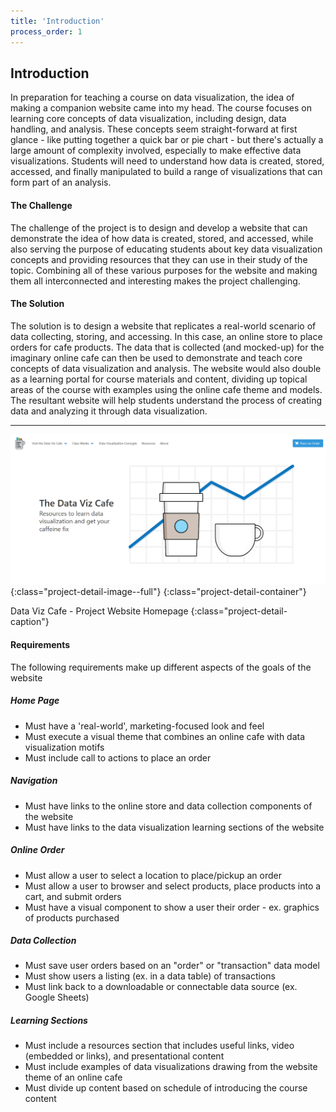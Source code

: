 ```yaml
---
title: 'Introduction'
process_order: 1
---
```


## Introduction

In preparation for teaching a course on data visualization, the idea of making a companion website came into my head. The course focuses on learning core concepts of data visualization, including design, data handling, and analysis. These concepts seem straight-forward at first glance - like putting together a quick bar or pie chart - but there's actually a large amount of complexity involved, especially to make effective data visualizations. Students will need to understand how data is created, stored, accessed, and finally manipulated to build a range of visualizations that can form part of an analysis.

#### The Challenge

The challenge of the project is to design and develop a website that can demonstrate the idea of how data is created, stored, and accessed, while also serving the purpose of educating students about key data visualization concepts and providing resources that they can use in their study of the topic. Combining all of these various purposes for the website and making them all interconnected and interesting makes the project challenging.

#### The Solution

The solution is to design a website that replicates a real-world scenario of data collecting, storing, and accessing. In this case, an online store to place orders for cafe products. The data that is collected (and mocked-up) for the imaginary online cafe can then be used to demonstrate and teach core concepts of data visualization and analysis. The website would also double as a learning portal for course materials and content, dividing up topical areas of the course with examples using the online cafe theme and models. The resultant website will help students understand the process of creating data and analyzing it through data visualization.

---

![Data Viz Cafe - Project Website Homepage](../../assets/img/project/data-viz-cafe-home-page.png){:class="project-detail-image--full"}
{:class="project-detail-container"}

Data Viz Cafe - Project Website Homepage
{:class="project-detail-caption"}

#### Requirements

The following requirements make up different aspects of the goals of the website

##### Home Page

- Must have a 'real-world', marketing-focused look and feel
- Must execute a visual theme that combines an online cafe with data visualization motifs
- Must include call to actions to place an order

##### Navigation

- Must have links to the online store and data collection components of the website
- Must have links to the data visualization learning sections of the website

##### Online Order

- Must allow a user to select a location to place/pickup an order
- Must allow a user to browser and select products, place products into a cart, and submit orders
- Must have a visual component to show a user their order - ex. graphics of products purchased

##### Data Collection

- Must save user orders based on an "order" or "transaction" data model
- Must show users a listing (ex. in a data table) of transactions
- Must link back to a downloadable or connectable data source (ex. Google Sheets)

##### Learning Sections

- Must include a resources section that includes useful links, video (embedded or links), and presentational content
- Must include examples of data visualizations drawing from the website theme of an online cafe
- Must divide up content based on schedule of introducing the course content
